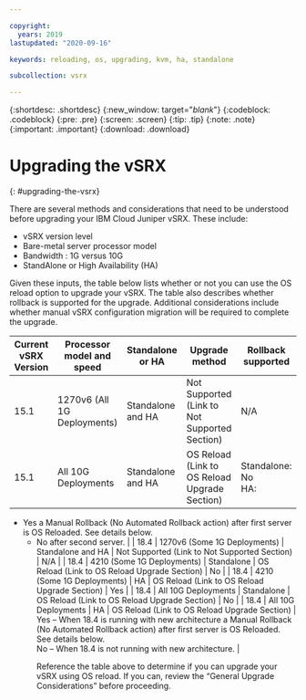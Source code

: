 ```yaml
---

copyright:
  years: 2019
lastupdated: "2020-09-16"

keywords: reloading, os, upgrading, kvm, ha, standalone

subcollection: vsrx

---
```


{:shortdesc: .shortdesc}
{:new_window: target="_blank_"}
{:codeblock: .codeblock}
{:pre: .pre}
{:screen: .screen}
{:tip: .tip}
{:note: .note}
{:important: .important}
{:download: .download}

# Upgrading the vSRX
{: #upgrading-the-vsrx}

There are several methods and considerations that need to be understood before upgrading your IBM Cloud Juniper vSRX. These include:

*	vSRX version level
*	Bare-metal server processor model
*	Bandwidth : 1G versus 10G
*	StandAlone or High Availability (HA)

Given these inputs, the table below lists whether or not you can use the OS reload option to upgrade your vSRX. The table also describes whether rollback is supported for the upgrade. Additional considerations include whether manual vSRX configuration migration will be required to complete the upgrade.

| Current vSRX Version  | Processor model and speed | Standalone or HA | Upgrade method  | Rollback supported |
| ------------- | ------------- | ------------- | ------------- | ------------- |	 			
| 15.1	| 1270v6 (All 1G Deployments)	| Standalone and HA	| Not Supported (Link to Not Supported Section) | N/A|
| 15.1 | All 10G Deployments | Standalone and HA | OS Reload (Link to OS Reload Upgrade Section) |	Standalone: No <BR> HA:
<ul><li>Yes a Manual Rollback (No Automated Rollback action) after first server is OS Reloaded. See details below.
<ul><li>No after second server. |
| 18.4 | 1270v6 (Some 1G Deployments) |	Standalone and HA |	Not Supported (Link to Not Supported Section) |	N/A |
| 18.4 | 4210 (Some 1G Deployments) | Standalone | OS Reload (Link to OS Reload Upgrade Section) | No |
| 18.4 | 4210 (Some 1G Deployments) |	HA | OS Reload (Link to OS Reload Upgrade Section) | Yes |
| 18.4 | All 10G Deployments | Standalone |	OS Reload (Link to OS Reload Upgrade Section) | No |
| 18.4 | All 10G Deployments | HA |	OS Reload (Link to OS Reload Upgrade Section)	| Yes – When 18.4 is running with new architecture a Manual Rollback (No Automated Rollback action) after first server is OS Reloaded. See details below. <BR> No – When 18.4 is not running with new architecture. |      

Reference the table above to determine if you can upgrade your vSRX using OS reload. If you can, review the “General Upgrade Considerations” before proceeding. 
